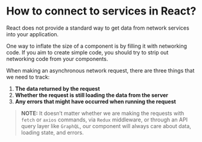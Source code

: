 # How to connect to services in React?

React does not provide a standard way to get data from network services into your application.

One way to inflate the size of a component is by filling it with networking code. If you aim to create simple code, you should try to strip out networking code from your components.

When making an asynchronous network request, there are three things that we need to track:

1. **The data returned by the request**
2. **Whether the request is still loading the data from the server**
3. **Any errors that might have occurred when running the request**

> **NOTE:** It doesn’t matter whether we are making the requests with `fetch` or `axios` commands, via `Redux` middleware, or through an API query layer like `GraphQL`, our component will always care about data, loading state, and errors.
